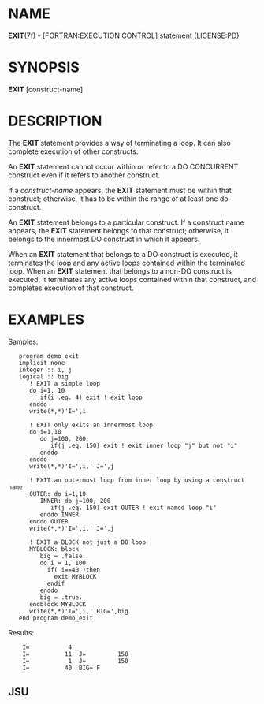 # NAME

**EXIT**(7f) - \[FORTRAN:EXECUTION CONTROL\] statement (LICENSE:PD)

# SYNOPSIS

**EXIT** \[construct-name\]

# DESCRIPTION

The **EXIT** statement provides a way of terminating a loop. It can also
complete execution of other constructs.

An **EXIT** statement cannot occur within or refer to a DO CONCURRENT
construct even if it refers to another construct.

If a *construct-name* appears, the **EXIT** statement must be within
that construct; otherwise, it has to be within the range of at least one
do-construct.

An **EXIT** statement belongs to a particular construct. If a construct
name appears, the **EXIT** statement belongs to that construct;
otherwise, it belongs to the innermost DO construct in which it appears.

When an **EXIT** statement that belongs to a DO construct is executed,
it terminates the loop and any active loops contained within the
terminated loop. When an **EXIT** statement that belongs to a non-DO
construct is executed, it terminates any active loops contained within
that construct, and completes execution of that construct.

# EXAMPLES

Samples:

``` 
   program demo_exit
   implicit none
   integer :: i, j
   logical :: big
      ! EXIT a simple loop
      do i=1, 10
         if(i .eq. 4) exit ! exit loop
      enddo
      write(*,*)'I=',i

      ! EXIT only exits an innermost loop
      do i=1,10
         do j=100, 200
            if(j .eq. 150) exit ! exit inner loop "j" but not "i"
         enddo
      enddo
      write(*,*)'I=',i,' J=',j

      ! EXIT an outermost loop from inner loop by using a construct name
      OUTER: do i=1,10
         INNER: do j=100, 200
            if(j .eq. 150) exit OUTER ! exit named loop "i"
         enddo INNER
      enddo OUTER
      write(*,*)'I=',i,' J=',j

      ! EXIT a BLOCK not just a DO loop
      MYBLOCK: block
         big = .false.
         do i = 1, 100
           if( i==40 )then
             exit MYBLOCK
           endif
         enddo
         big = .true.
      endblock MYBLOCK
      write(*,*)'I=',i,' BIG=',big
   end program demo_exit
```

Results:

``` 
    I=           4
    I=          11  J=         150
    I=           1  J=         150
    I=          40  BIG= F
```

## JSU
